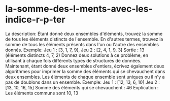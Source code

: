 # la-somme-des-l-ments-avec-les-indice-r-p-ter
La description:  Étant donné deux ensembles d'éléments, trouvez la somme de tous les éléments distincts de l'ensemble. En d'autres termes, trouvez la somme de tous les éléments présents dans l'un ou l'autre des ensembles donnés. Exemple: Jeu 1 : [3, 1, 7, 9], Jeu 2 : [2, 4, 1, 9, 3] Sortie : 13 (éléments distincts 4, 7, 2) Donnez deux solutions à ce problème, en utilisant à chaque fois différents types de structures de données. Maintenant, étant donné deux ensembles d'entiers, écrivez également deux algorithmes pour imprimer la somme des éléments qui se chevauchent dans deux ensembles. Les éléments de chaque ensemble sont uniques ou il n'y a pas de doublons dans un ensemble. Exemple:   Jeu 1 : [12, 13, 6, 10] Jeu 2 : [13, 10, 16, 15] Somme des éléments qui se chevauchent : 46 Explication : Les éléments communs sont 10, 13
